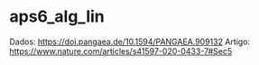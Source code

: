 # aps6_alg_lin

Dados: https://doi.pangaea.de/10.1594/PANGAEA.909132
Artigo: https://www.nature.com/articles/s41597-020-0433-7#Sec5